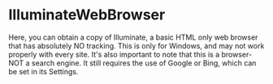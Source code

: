 # IlluminateWebBrowser
Here, you can obtain a copy of Illuminate, a basic HTML only web browser that has absolutely NO tracking. This is only for Windows, and may not work properly with every site. It's also important to note that this is a browser- NOT a search engine. It still requires the use of Google or Bing, which can be set in its Settings. 

